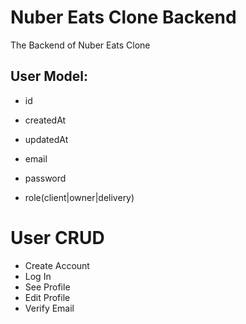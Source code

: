 # Nuber Eats Clone Backend

The Backend of Nuber Eats Clone

## User Model:

- id
- createdAt
- updatedAt

- email
- password
- role(client|owner|delivery)

# User CRUD

- Create Account
- Log In
- See Profile
- Edit Profile
- Verify Email

